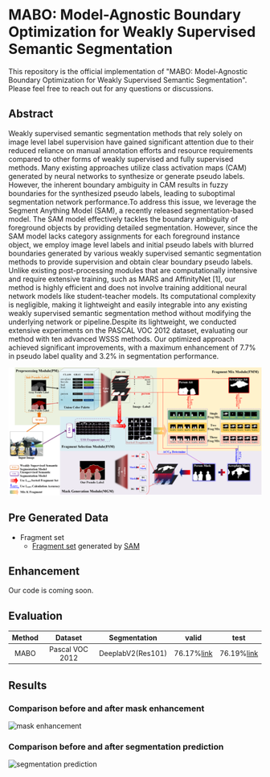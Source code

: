 # MABO: Model-Agnostic Boundary Optimization for Weakly Supervised Semantic Segmentation

This repository is the official implementation of "MABO: Model-Agnostic Boundary Optimization for  Weakly Supervised Semantic Segmentation". Please feel free to reach out for any questions or discussions.

## Abstract
Weakly supervised semantic segmentation methods
that rely solely on image level label supervision have gained
significant attention due to their reduced reliance on manual
annotation efforts and resource requirements compared to other
forms of weakly supervised and fully supervised methods. Many
existing approaches utilize class activation maps (CAM) generated
by neural networks to synthesize or generate pseudo labels.
However, the inherent boundary ambiguity in CAM results
in fuzzy boundaries for the synthesized pseudo labels, leading
to suboptimal segmentation network performance.To address
this issue, we leverage the Segment Anything Model (SAM), a
recently released segmentation-based model. The SAM model
effectively tackles the boundary ambiguity of foreground objects
by providing detailed segmentation. However, since the SAM
model lacks category assignments for each foreground instance
object, we employ image level labels and initial pseudo labels
with blurred boundaries generated by various weakly supervised
semantic segmentation methods to provide supervision and obtain
clear boundary pseudo labels. Unlike existing post-processing
modules that are computationally intensive and require extensive
training, such as MARS and AffinityNet [1], our method is highly
efficient and does not involve training additional neural network
models like student-teacher models. Its computational complexity
is negligible, making it lightweight and easily integrable into
any existing weakly supervised semantic segmentation method
without modifying the underlying network or pipeline.Despite its
lightweight, we conducted extensive experiments on the PASCAL
VOC 2012 dataset, evaluating our method with ten advanced
WSSS methods. Our optimized approach achieved significant
improvements, with a maximum enhancement of 7.7% in pseudo
label quality and 3.2% in segmentation performance.

![Overview](./Overview.png)


## Pre Generated Data

- Fragment set
    - [Fragment set](https://drive.google.com/file/d/17rbhX_WQU7SWFtNURP_dCQ6MmmJqoWiw/view?usp=drive_link) generated by [SAM](https://github.com/facebookresearch/segment-anything)


## Enhancement

Our code is coming soon.

## Evaluation

| Method | Dataset | Segmentation | valid | test | 
|:------:|:-------:|:------------:|:-----:|:----:|
| MABO | Pascal VOC 2012 | DeeplabV2(Res101) | 76.17%[link](http://host.robots.ox.ac.uk:8080/anonymous/VV2G1N.html) | 76.19%[link](http://host.robots.ox.ac.uk:8080/anonymous/KKXXBD.html) |

## Results

### Comparison before and after mask enhancement

![mask enhancement](enhancement.png)


### Comparison before and after segmentation prediction

![segmentation prediction](prediction.png)



